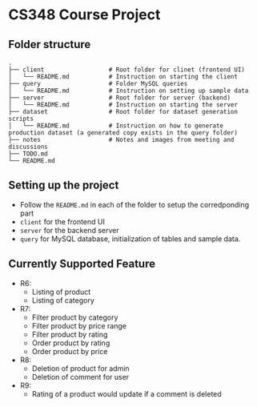 # CS348 Course Project
## Folder structure
```
.
├── client                  # Root folder for clinet (frontend UI) 
│   └── README.md           # Instruction on starting the client
├── query                   # Folder MySQL queries
│   └── README.md           # Instruction on setting up sample data
├── server                  # Root folder for server (backend)
│   └── README.md           # Instruction on starting the server
├── dataset                 # Root folder for dataset generation scripts
│   └── README.md           # Instruction on how to generate production dataset (a generated copy exists in the query folder)
├── notes                   # Notes and images from meeting and discussions
├── TODO.md
└── README.md
```

## Setting up the project
- Follow the `README.md` in each of the folder to setup the corredponding part
- `client` for the frontend UI
- `server` for the backend server
- `query` for MySQL database, initialization of tables and sample data.

## Currently Supported Feature
- R6: 
  - Listing of product
  - Listing of category
- R7:
  - Filter product by category
  - Filter product by price range
  - Filter product by rating
  - Order product by rating
  - Order product by price
- R8:
  - Deletion of product for admin
  - Deletion of comment for user
- R9:
  - Rating of a product would update if a comment is deleted
